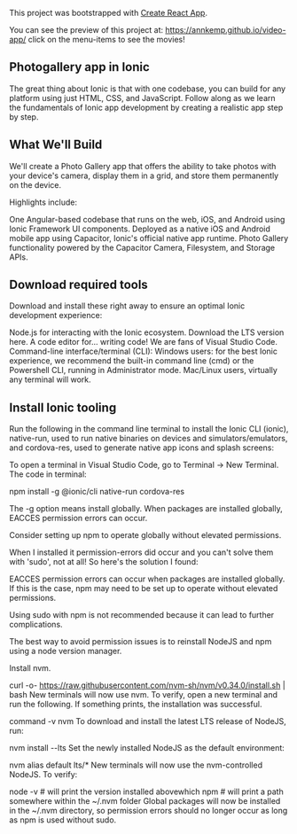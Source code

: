 This project was bootstrapped with [Create React App](https://github.com/facebook/create-react-app).

You can see the preview of this project at: https://annkemp.github.io/video-app/  click on the menu-items to see the movies!

## Photogallery app in Ionic

The great thing about Ionic is that with one codebase, you can build for any platform using just HTML, CSS, and JavaScript. Follow along as we learn the fundamentals of Ionic app development by creating a realistic app step by step.

## What We'll Build
We'll create a Photo Gallery app that offers the ability to take photos with your device's camera, display them in a grid, and store them permanently on the device.

Highlights include:

One Angular-based codebase that runs on the web, iOS, and Android using Ionic Framework UI components.
Deployed as a native iOS and Android mobile app using Capacitor, Ionic's official native app runtime.
Photo Gallery functionality powered by the Capacitor Camera, Filesystem, and Storage APIs.


## Download required tools
Download and install these right away to ensure an optimal Ionic development experience:

Node.js for interacting with the Ionic ecosystem. Download the LTS version here.
A code editor for... writing code! We are fans of Visual Studio Code.
Command-line interface/terminal (CLI):
Windows users: for the best Ionic experience, we recommend the built-in command line (cmd) or the Powershell CLI, running in Administrator mode.
Mac/Linux users, virtually any terminal will work.

## Install Ionic tooling
Run the following in the command line terminal to install the Ionic CLI (ionic), native-run, used to run native binaries on devices and simulators/emulators, and cordova-res, used to generate native app icons and splash screens:

To open a terminal in Visual Studio Code, go to Terminal -> New Terminal. The code in terminal:

npm install -g @ionic/cli native-run cordova-res

The -g option means install globally. When packages are installed globally, EACCES permission errors can occur.

Consider setting up npm to operate globally without elevated permissions. 

When I installed it permission-errors did occur and you can't solve them with 'sudo', not at all!
So here's the solution I found:

EACCES permission errors can occur when packages are installed globally. If this is the case, npm may need to be set up to operate without elevated permissions.

Using sudo with npm is not recommended because it can lead to further complications.

The best way to avoid permission issues is to reinstall NodeJS and npm using a node version manager.

Install nvm.

curl -o- https://raw.githubusercontent.com/nvm-sh/nvm/v0.34.0/install.sh | bash
New terminals will now use nvm. To verify, open a new terminal and run the following. If something prints, the installation was successful.

command -v nvm
To download and install the latest LTS release of NodeJS, run:

nvm install --lts
Set the newly installed NodeJS as the default environment:

nvm alias default lts/*
New terminals will now use the nvm-controlled NodeJS. To verify:

node -v  # will print the version installed abovewhich npm  # will print a path somewhere within the ~/.nvm folder
Global packages will now be installed in the ~/.nvm directory, so permission errors should no longer occur as long as npm is used without sudo.


